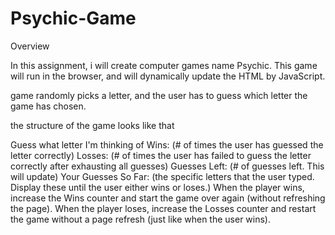 # Psychic-Game

Overview

In this assignment, i will create computer games name Psychic. This game will run in the browser, and will dynamically update the HTML by JavaScript.

game randomly picks a letter, and the user has to guess which letter the game has chosen.

the structure of the game looks like that

Guess what letter I'm thinking of
Wins: (# of times the user has guessed the letter correctly)
Losses: (# of times the user has failed to guess the letter correctly after exhausting all guesses)
Guesses Left: (# of guesses left. This will update)
Your Guesses So Far: (the specific letters that the user typed. Display these until the user either wins or loses.)
When the player wins, increase the Wins counter and start the game over again (without refreshing the page).
When the player loses, increase the Losses counter and restart the game without a page refresh (just like when the user wins).